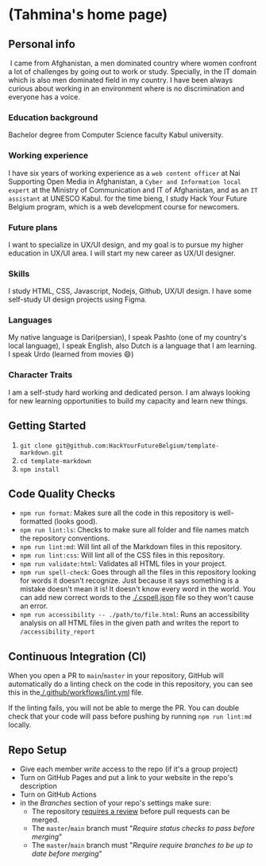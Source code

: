 # (Tahmina's home page)

<!-- describe your project -->
## Personal info
 I came from Afghanistan, a men dominated country where women confront a lot of challenges by going out to work or study. Specially, in the IT domain which is also men dominated field in my country. I have been always curious about working in an environment where is no discrimination and everyone has a voice. 

### Education background
Bachelor degree from Computer Science faculty Kabul university.
### Working experience
I have six years of working experience as a `web content officer` at Nai Supporting Open Media in Afghanistan, a `Cyber and Information local expert` at the Ministry of Communication and IT of Afghanistan, and as an `IT assistant` at UNESCO Kabul. for the time bieng, I study Hack Your Future Belgium program, which is a web development course for newcomers. 
### Future plans
I want to specialize in UX/UI design, and my goal is to pursue my higher education in UX/UI area. I will start my new career as UX/UI designer. 
### Skills
I study HTML, CSS, Javascript, Nodejs, Github, UX/UI design.  I have some self-study UI design projects using Figma. 
### Languages
My native language is Dari(persian), I speak Pashto  (one of my country's local language), I speak English, also Dutch is a language that I am learning.
I speak Urdo (learned from movies 😄)
### Character Traits
I am a self-study hard working and dedicated person. 
I am always looking for new learning opportunities to build my capacity and learn new things.
## Getting Started

<!-- a guide to using this repository -->

1. `git clone git@github.com:HackYourFutureBelgium/template-markdown.git`
2. `cd template-markdown`
3. `npm install`

## Code Quality Checks

- `npm run format`: Makes sure all the code in this repository is well-formatted
  (looks good).
- `npm run lint:ls`: Checks to make sure all folder and file names match the
  repository conventions.
- `npm run lint:md`: Will lint all of the Markdown files in this repository.
- `npm run lint:css`: Will lint all of the CSS files in this repository.
- `npm run validate:html`: Validates all HTML files in your project.
- `npm run spell-check`: Goes through all the files in this repository looking
  for words it doesn't recognize. Just because it says something is a mistake
  doesn't mean it is! It doesn't know every word in the world. You can add new
  correct words to the [./.cspell.json](./.cspell.json) file so they won't cause
  an error.
- `npm run accessibility -- ./path/to/file.html`: Runs an accessibility analysis
  on all HTML files in the given path and writes the report to
  `/accessibility_report`

## Continuous Integration (CI)

When you open a PR to `main`/`master` in your repository, GitHub will
automatically do a linting check on the code in this repository, you can see
this in the[./.github/workflows/lint.yml](./.github/workflows/lint.yml) file.

If the linting fails, you will not be able to merge the PR. You can double check
that your code will pass before pushing by running `npm run lint:md` locally.

## Repo Setup

- Give each member _write_ access to the repo (if it's a group project)
- Turn on GitHub Pages and put a link to your website in the repo's description
- Turn on GitHub Actions
- in the _Branches_ section of your repo's settings make sure:
  - The repository
    [requires a review](https://github.blog/2018-03-23-require-multiple-reviewers/)
    before pull requests can be merged.
  - The `master`/`main` branch must "_Require status checks to pass before
    merging_"
  - The `master`/`main` branch must "_Require require branches to be up to date
    before merging_"
